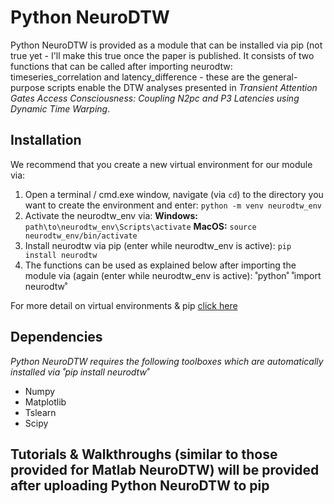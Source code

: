 # Python NeuroDTW

Python NeuroDTW is provided as a module that can be installed via pip (not true yet - I'll make this true once the paper is published. It consists of two functions that can be called after importing neurodtw: timeseries_correlation and latency_difference -  these are the general-purpose scripts enable the DTW analyses presented in *Transient Attention Gates Access Consciousness: Coupling N2pc and P3 Latencies using Dynamic Time Warping*.

## Installation

We recommend that you create a new virtual environment for our module via:
1. Open a terminal / cmd.exe window, navigate (via `cd`) to the directory you want to create the environment and enter:
`python -m venv neurodtw_env`
2. Activate the neurodtw_env via:
**Windows:** `path\to\neurodtw_env\Scripts\activate`
**MacOS:** `source neurodtw_env/bin/activate`
3. Install neurodtw via pip (enter while neurodtw_env is active):
`pip install neurodtw`
4. The functions can be used as explained below after importing the module via (again (enter while neurodtw_env is active):
˚python˚
˚import neurodtw˚

For more detail on virtual environments & pip [click here](https://packaging.python.org/en/latest/guides/installing-using-pip-and-virtual-environments/)

## Dependencies
*Python NeuroDTW requires the following toolboxes which are automatically installed via ˚pip install neurodtw˚*
- Numpy
- Matplotlib
- Tslearn
- Scipy

## Tutorials & Walkthroughs (similar to those provided for Matlab NeuroDTW) will be provided after uploading Python NeuroDTW to pip